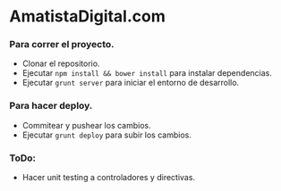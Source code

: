 # AmatistaDigital.com

### Para correr el proyecto.
- Clonar el repositorio.
- Ejecutar `npm install && bower install` para instalar dependencias.
- Ejecutar `grunt server` para iniciar el entorno de desarrollo.

### Para hacer deploy.
- Commitear y pushear los cambios.
- Ejecutar `grunt deploy` para subir los cambios.

### ToDo:
- Hacer unit testing a controladores y directivas.
